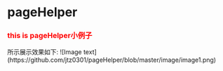 # pageHelper

<h3 style="color:red;">this is pageHelper小例子</h3>
所示展示效果如下:
![Image text](https://github.com/jtz0301/pageHelper/blob/master/image/image1.png)
